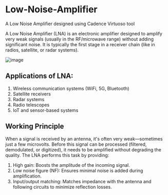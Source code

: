 # Low-Noise-Amplifier
A Low Noise Amplifier designed using Cadence Virtuoso tool

A Low Noise Amplifier (LNA) is an electronic amplifier designed to amplify very weak signals (usually in the RF/microwave range) without adding significant noise. It is typically the first stage in a receiver chain (like in radios, satellite, or radar systems).

![image](https://github.com/user-attachments/assets/dfb3e930-9784-4553-b29d-2576c2bcb926)


## Applications of LNA:
1. Wireless communication systems (WiFi, 5G, Bluetooth)
2. Satellite receivers
3. Radar systems
4. Radio telescopes
5. IoT and sensor-based systems

## Working Principle
When a signal is received by an antenna, it's often very weak—sometimes just a few microvolts. Before this signal can be processed (filtered, demodulated, or digitized), it needs to be amplified without degrading the quality. The LNA performs this task by providing:

1. High gain: Boosts the amplitude of the incoming signal.
2. Low noise figure (NF): Ensures minimal noise is added during amplification.
3. Input/output matching: Matches impedance with the antenna and following circuits to minimize reflection losses.
